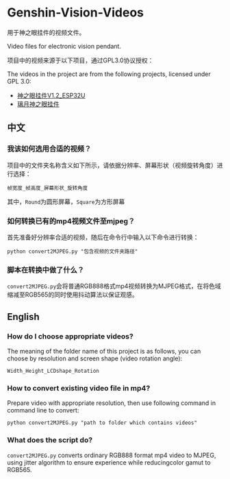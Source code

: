 # Genshin-Vision-Videos
用于神之眼挂件的视频文件。

Video files for electronic vision pendant.

项目中的视频来源于以下项目，通过GPL3.0协议授权：

The videos in the project are from the following projects, licensed under GPL 3.0:

- [神之眼挂件V1.2_ESP32U](https://oshwhub.com/Myzhazha/shen-zhi-yan-gua-jian-v1-2_esp32u)
- [璃月神之眼挂件](https://oshwhub.com/Myzhazha/li-yue-shen-zhi-yan-gua-jian)

## 中文
### 我该如何选用合适的视频？
项目中的文件夹名称含义如下所示，请依据分辨率、屏幕形状（视频旋转角度）进行选择：
```
帧宽度_帧高度_屏幕形状_旋转角度
```
其中，`Round`为圆形屏幕，`Square`为方形屏幕

### 如何转换已有的mp4视频文件至mjpeg？
首先准备好分辨率合适的视频，随后在命令行中输入以下命令进行转换：
```
python convert2MJPEG.py "包含视频的文件夹路径"
```

### 脚本在转换中做了什么？
`convert2MJPEG.py`会将普通RGB888格式mp4视频转换为MJPEG格式，在将色域缩减至RGB565的同时使用抖动算法以保证观感。

## English
### How do I choose appropriate videos?
The meaning of the folder name of this project is as follows, you can choose by resolution and screen shape (video rotation angle):
```
Width_Height_LCDshape_Rotation
```

### How to convert existing video file in mp4?
Prepare video with appropriate resolution, then use following command in command line to convert:
```
python convert2MJPEG.py "path to folder which contains videos"
```

### What does the script do?
`convert2MJPEG.py` converts ordinary RGB888 format mp4 video to MJPEG, using jitter algorithm to ensure experience while reducingcolor gamut to RGB565.
